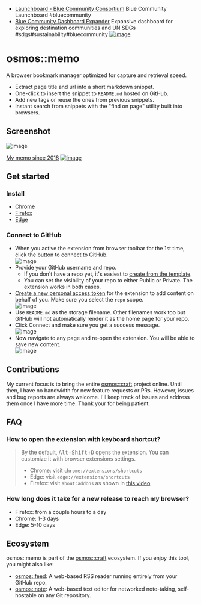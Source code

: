 - [Launchboard - Blue Community Consortium](https://bluecommunitysustainability.github.io/assessment/launch/index.html) Blue Community Launchboard #bluecommunity
- [Blue Community Dashboard Expander](https://bluecommunitysustainability.github.io/assessment/dist/dist/index.html) Expansive dashboard for exploring destination communities and UN SDGs #sdgs#sustainability#bluecommunity
[![image](https://bluecommunitysustainability.github.io/assessment/destinations/icons/blue-sdgs-min.png)](#get-started)

# osmos::memo

A browser bookmark manager optimized for capture and retrieval speed.

- Extract page title and url into a short markdown snippet.
- One-click to insert the snippet to `README.md` hosted on GitHub.
- Add new tags or reuse the ones from previous snippets.
- Instant search from snippets with the "find on page" utility built into browsers.

## Screenshot

![image](https://user-images.githubusercontent.com/1895289/115334609-8ffb5180-a150-11eb-97f2-20865fde4ff9.png)

[My memo since 2018](https://github.com/chuanqisun/memo)
[![image](https://user-images.githubusercontent.com/1895289/115136700-5b638a80-9fd6-11eb-9c12-e53b1e98a1e1.png)](https://github.com/chuanqisun/memo)

## Get started

### Install

- [Chrome](https://chrome.google.com/webstore/detail/osmosmemo/chgfencjlhmjhmnnpnlnchglkkdcipii)
- [Firefox](https://addons.mozilla.org/en-US/firefox/addon/osmos-memo)
- [Edge](https://microsoftedge.microsoft.com/addons/detail/osmosmemo/hhhiajhglkelhgipohelpagkdcgadacj)

### Connect to GitHub

- When you active the extension from browser toolbar for the 1st time, click the button to connect to GitHub.  
  ![image](https://user-images.githubusercontent.com/1895289/115136286-acbe4a80-9fd3-11eb-9c5f-7e14a1e8c38d.png)
- Provide your GitHub username and repo.
  - If you don't have a repo yet, it's easiest to [create from the template](https://github.com/login?return_to=%2Fosmoscraft%2Fosmosmemo-template%2Fgenerate).
  - You can set the visibility of your repo to either Public or Private. The extension works in both cases.
- [Create a new personal access token](https://github.com/settings/tokens/new) for the extension to add content on behalf of you. Make sure you select the `repo` scope.  
  ![image](https://user-images.githubusercontent.com/1895289/115136132-877d0c80-9fd2-11eb-9ec2-3b531e4445ea.png)
- Use `README.md` as the storage filename. Other filenames work too but GitHub will not automatically render it as the home page for your repo.
- Click Connect and make sure you get a success message.  
  ![image](https://user-images.githubusercontent.com/1895289/115334759-cc2eb200-a150-11eb-9a71-1b0372532cfb.png)
- Now navigate to any page and re-open the extension. You will be able to save new content.  
  ![image](https://user-images.githubusercontent.com/1895289/115136348-10487800-9fd4-11eb-9a40-81382fe5c0fb.png)

## Contributions

My current focus is to bring the entire [osmos::craft](https://osmoscraft.org) project online. Until then, I have no bandwidth for new feature requests or PRs. However, issues and bug reports are always welcome. I'll keep track of issues and address them once I have more time. Thank your for being patient.

## FAQ

### How to open the extension with keyboard shortcut?

> By the default, <kbd>Alt</kbd>+<kbd>Shift</kbd>+<kbd>D</kbd> opens the extension. You can customize it with browser extensions settings.
>
> - Chrome: visit `chrome://extensions/shortcuts`
> - Edge: visit `edge://extensions/shortcuts`
> - Firefox: visit `about:addons` as shown in [this video](https://bug1303384.bmoattachments.org/attachment.cgi?id=9051647).

### How long does it take for a new release to reach my browser?

- Firefox: from a couple hours to a day
- Chrome: 1-3 days
- Edge: 5-10 days

## Ecosystem

osmos::memo is part of the [osmos::craft](https://osmoscraft.org) ecosystem. If you enjoy this tool, you might also like:

- [osmos::feed](https://github.com/osmoscraft/osmosfeed): A web-based RSS reader running entirely from your GitHub repo.
- [osmos::note](https://github.com/osmoscraft/osmosnote): A web-based text editor for networked note-taking, self-hostable on any Git repository.
